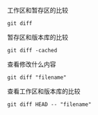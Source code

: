 工作区和暂存区的比较
```
git diff
```

暂存区和版本库的比较
```
git diff -cached
```

查看修改什么内容
```
git diff "filename"
```

查看工作区和版本库的比较
```
git diff HEAD -- "filename"
```

    